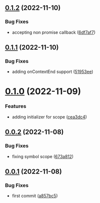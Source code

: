 ## [0.1.2](https://github.com/maxmilhas/winston-context-logger-open-telemetry/compare/v0.1.1...v0.1.2) (2022-11-10)


### Bug Fixes

* accepting non promise callback ([6df7af7](https://github.com/maxmilhas/winston-context-logger-open-telemetry/commit/6df7af7a42cbc8e456495a2bbf2c5249c3cce8e3))

## [0.1.1](https://github.com/maxmilhas/winston-context-logger-open-telemetry/compare/v0.1.0...v0.1.1) (2022-11-10)


### Bug Fixes

* adding onContextEnd support ([51953ee](https://github.com/maxmilhas/winston-context-logger-open-telemetry/commit/51953ee28e47de8e90d56eeb2c85dd8c5ec7ac06))

# [0.1.0](https://github.com/maxmilhas/winston-context-logger-open-telemetry/compare/v0.0.2...v0.1.0) (2022-11-09)


### Features

* adding initializer for scope ([cea3dc4](https://github.com/maxmilhas/winston-context-logger-open-telemetry/commit/cea3dc4a1e38d9f2551b9b1f67a08806e3b0ce61))

## [0.0.2](https://github.com/maxmilhas/winston-context-logger-open-telemetry/compare/v0.0.1...v0.0.2) (2022-11-08)


### Bug Fixes

* fixing symbol scope ([673a812](https://github.com/maxmilhas/winston-context-logger-open-telemetry/commit/673a812911477c07632b83fb7b72a3a104ecfe2d))

## [0.0.1](https://github.com/maxmilhas/winston-context-logger-open-telemetry/compare/v0.0.0...v0.0.1) (2022-11-08)


### Bug Fixes

* first commit ([a857bc5](https://github.com/maxmilhas/winston-context-logger-open-telemetry/commit/a857bc5a31e5859ec809e0ebc399765338f741ae))
